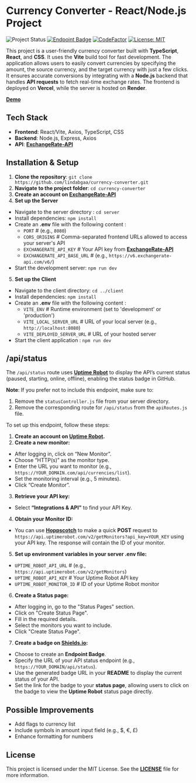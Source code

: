 # Currency Converter - React/Node.js Project

![Project Status](https://img.shields.io/badge/Project%20Status-Finished-green?style=flat-square)
[![Endpoint Badge](https://img.shields.io/endpoint?url=https%3A%2F%2Fcurrency-converter-server-2bge.onrender.com%2Fapi%2Fstatus&style=flat-square)](https://stats.uptimerobot.com/Upe7finkYZ/797948379)
[![CodeFactor](https://www.codefactor.io/repository/github/lindabgaa/currency-converter/badge?style=flat-square)](https://www.codefactor.io/repository/github/lindabgaa/currency-converter)
[![License: MIT](https://img.shields.io/badge/License-MIT-blue?style=flat-square)](LICENSE)

This project is a user-friendly currency converter built with **TypeScript**, **React**, and **CSS**. It uses the **Vite** build tool for fast development. The application allows users to easily convert currencies by specifying the amount, the source currency, and the target currency with just a few clicks. It ensures accurate conversions by integrating with a **Node.js** backend that handles **API requests** to fetch real-time exchange rates.
The frontend is deployed on **Vercel**, while the server is hosted on **Render**.

**[Demo](https://currency-converter-pi-six.vercel.app/)**

## Tech Stack

- **Frontend**: React/Vite, Axios, TypeScript, CSS
- **Backend**: Node.js, Express, Axios
- **API**: **[ExchangeRate-API](https://www.exchangerate-api.com/)**

## Installation & Setup

1. **Clone the repository**: `git clone https://github.com/lindabgaa/currency-converter.git`
2. **Navigate to the project folder**: `cd currency-converter`
3. **Create an account on [ExchangeRate-API](https://www.exchangerate-api.com/)**
4. **Set up the Server**

- Navigate to the server directory : `cd server`
- Install dependencies: `npm install`
- Create an **.env** file with the following content :
  - `PORT` # (e.g., `8080`)
  - `CORS_ORIGINS` # Comma-separated frontend URLs allowed to access your server's API
  - `EXCHANGERATE_API_KEY` # Your API key from **[ExchangeRate-API](https://www.exchangerate-api.com/)**
  - `EXCHANGERATE_API_BASE_URL` # (e.g., `https://v6.exchangerate-api.com/v6/`)
- Start the development server: `npm run dev`

5. **Set up the Client**

- Navigate to the client directory: `cd ../client`
- Install dependencies: `npm install`
- Create an **.env** file with the following content :
  - `VITE_ENV` # Runtime environment (set to 'development' or 'production')
  - `VITE_LOCAL_SERVER_URL` # URL of your local server (e.g., `http://localhost:8080`)
  - `VITE_DEPLOYED_SERVER_URL` # URL of your hosted server
- Start the client application : `npm run dev`

## /api/status

The `/api/status` route uses **[Uptime Robot](https://uptimerobot.com/)** to display the API’s current status (paused, starting, online, offline), enabling the status badge in GitHub.

**Note**: If you prefer not to include this endpoint, make sure to:

1. Remove the `statusController.js` file from your server directory.
2. Remove the corresponding route for `/api/status` from the `apiRoutes.js` file.

To set up this endpoint, follow these steps:

1. **Create an account on [Uptime Robot](https://uptimerobot.com/).**
2. **Create a new monitor:**

- After logging in, click on “New Monitor”.
- Choose “HTTP(s)” as the monitor type.
- Enter the URL you want to monitor (e.g., `https://YOUR_DOMAIN.com/api/currencies/list`).
- Set the monitoring interval (e.g., 5 minutes).
- Click “Create Monitor”.

3. **Retrieve your API key:**

- Select **“Integrations & API”** to find your API Key.

4. **Obtain your Monitor ID:**

- You can use **[Hoppscotch](https://hoppscotch.io/)** to make a quick **POST** request to `https://api.uptimerobot.com/v2/getMonitors?api_key=YOUR_KEY` using your API key. The response will contain the ID of your monitor.

5. **Set up environment variables in your server .env file:**

- `UPTIME_ROBOT_API_URL` # (e.g., `https://api.uptimerobot.com/v2/getMonitors`)
- `UPTIME_ROBOT_API_KEY` # Your Uptime Robot API key
- `UPTIME_ROBOT_MONITOR_ID` # ID of your Uptime Robot monitor

6. **Create a Status page:**

- After logging in, go to the "Status Pages" section.
- Click on "Create Status Page".
- Fill in the required details.
- Select the monitors you want to include.
- Click "Create Status Page".

7. **Create a badge on [Shields.io](https://shields.io/):**

- Choose to create an **Endpoint Badge**.
- Specify the URL of your API status endpoint (e.g., `https://YOUR_DOMAIN/api/status`).
- Use the generated badge URL in your **README** to display the current status of your API.
- Set the link for the badge to your **status page**, allowing users to click on the badge to view the **Uptime Robot** status page directly.

## Possible Improvements

- Add flags to currency list
- Include symbols in amount input field (e.g., $, €, £)
- Enhance formatting for numbers

## License

This project is licensed under the MIT License. See the **[LICENSE](LICENSE)** file for more information.
